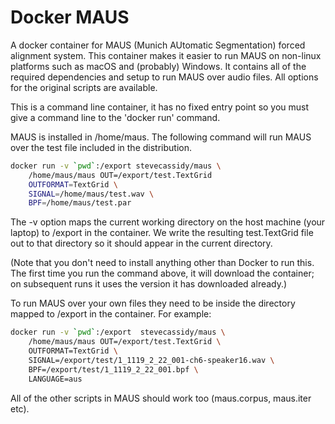 Docker MAUS
===========

A docker container for MAUS (Munich AUtomatic Segmentation) forced alignment
system.  This container makes it easier to run MAUS on non-linux platforms such
as macOS and (probably) Windows.  It contains all of the required dependencies
and setup to run MAUS over audio files.  All options for the original scripts
are available.

This is a command line container, it has no fixed entry point so you must
give a command line to the 'docker run' command.

MAUS is installed in /home/maus.  The following command will run MAUS over the
test file included in the distribution.

```bash
docker run -v `pwd`:/export stevecassidy/maus \
    /home/maus/maus OUT=/export/test.TextGrid
    OUTFORMAT=TextGrid \
    SIGNAL=/home/maus/test.wav \
    BPF=/home/maus/test.par
```
The -v option maps the current working directory on the host machine (your laptop)
to /export in the container. We write the resulting test.TextGrid file out to
that directory so it should appear in the current directory.

(Note that you don't need to install anything other than Docker to run this. The
first time you run the command above, it will download the container; on subsequent
runs it uses the version it has downloaded already.)

To run MAUS over your own files they need to be inside the directory mapped to
/export in the container. For example:

```bash
docker run -v `pwd`:/export  stevecassidy/maus \
    /home/maus/maus OUT=/export/test.TextGrid \
    OUTFORMAT=TextGrid \
    SIGNAL=/export/test/1_1119_2_22_001-ch6-speaker16.wav \
    BPF=/export/test/1_1119_2_22_001.bpf \
    LANGUAGE=aus
```

All of the other scripts in MAUS should work too (maus.corpus, maus.iter etc). 
